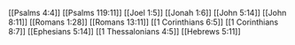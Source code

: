 [[Psalms 4:4]]
[[Psalms 119:11]]
[[Joel 1:5]]
[[Jonah 1:6]]
[[John 5:14]]
[[John 8:11]]
[[Romans 1:28]]
[[Romans 13:11]]
[[1 Corinthians 6:5]]
[[1 Corinthians 8:7]]
[[Ephesians 5:14]]
[[1 Thessalonians 4:5]]
[[Hebrews 5:11]]
